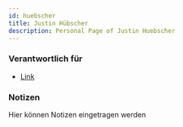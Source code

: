 ```yaml
---
id: huebscher
title: Justin Hübscher
description: Personal Page of Justin Huebscher
---
```


### Verantwortlich für

- [Link]()

### Notizen
Hier können Notizen eingetragen werden